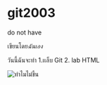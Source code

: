 # git2003
do not have

เขียนโดย*ฉันเอง*

วันนี้ฉันจะทำ
1.เเล็บ Git
2. lab HTML

![ทำไมไม่ขึ้น](https://encrypted-tbn0.gstatic.com/images?q=tbn:ANd9GcSBZVuHlHZy2MqKNmhvE1z7xq2rQc13yXdATA&usqp=CAU)

